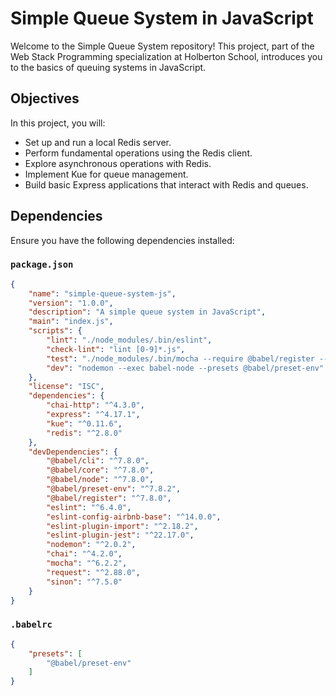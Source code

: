 # Simple Queue System in JavaScript

Welcome to the Simple Queue System repository! This project, part of the Web Stack Programming specialization at Holberton School, introduces you to the basics of queuing systems in JavaScript.

## Objectives

In this project, you will:

- Set up and run a local Redis server.
- Perform fundamental operations using the Redis client.
- Explore asynchronous operations with Redis.
- Implement Kue for queue management.
- Build basic Express applications that interact with Redis and queues.

## Dependencies

Ensure you have the following dependencies installed:

### `package.json`

```json
{
    "name": "simple-queue-system-js",
    "version": "1.0.0",
    "description": "A simple queue system in JavaScript",
    "main": "index.js",
    "scripts": {
        "lint": "./node_modules/.bin/eslint",
        "check-lint": "lint [0-9]*.js",
        "test": "./node_modules/.bin/mocha --require @babel/register --exit",
        "dev": "nodemon --exec babel-node --presets @babel/preset-env"
    },
    "license": "ISC",
    "dependencies": {
        "chai-http": "^4.3.0",
        "express": "^4.17.1",
        "kue": "^0.11.6",
        "redis": "^2.8.0"
    },
    "devDependencies": {
        "@babel/cli": "^7.8.0",
        "@babel/core": "^7.8.0",
        "@babel/node": "^7.8.0",
        "@babel/preset-env": "^7.8.2",
        "@babel/register": "^7.8.0",
        "eslint": "^6.4.0",
        "eslint-config-airbnb-base": "^14.0.0",
        "eslint-plugin-import": "^2.18.2",
        "eslint-plugin-jest": "^22.17.0",
        "nodemon": "^2.0.2",
        "chai": "^4.2.0",
        "mocha": "^6.2.2",
        "request": "^2.88.0",
        "sinon": "^7.5.0"
    }
}
```

### `.babelrc`

```json
{
    "presets": [
        "@babel/preset-env"
    ]
}
```